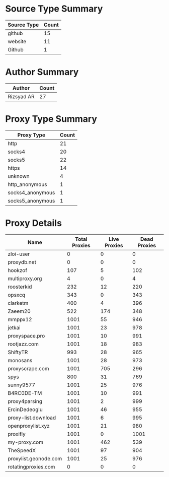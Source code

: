 # Source Type Summary

| Source Type | Count |
|-------------|-------|
| github | 15 |
| website | 11 |
| Github | 1 |


# Author Summary

| Author | Count |
|--------|-------|
| Rizsyad AR | 27 |


# Proxy Type Summary

| Proxy Type | Count |
|------------|-------|
| http | 21 |
| socks4 | 20 |
| socks5 | 22 |
| https | 14 |
| unknown | 4 |
| http_anonymous | 1 |
| socks4_anonymous | 1 |
| socks5_anonymous | 1 |


# Proxy Details

| Name | Total Proxies | Live Proxies | Dead Proxies |
|------|---------------|--------------|---------------|
| zloi-user | 0 | 0 | 0 |
| proxydb.net | 0 | 0 | 0 |
| hookzof | 107 | 5 | 102 |
| multiproxy.org | 4 | 0 | 4 |
| roosterkid | 232 | 12 | 220 |
| opsxcq | 343 | 0 | 343 |
| clarketm | 400 | 4 | 396 |
| Zaeem20 | 522 | 174 | 348 |
| mmppx12 | 1001 | 55 | 946 |
| jetkai | 1001 | 23 | 978 |
| proxyspace.pro | 1001 | 10 | 991 |
| rootjazz.com | 1001 | 18 | 983 |
| ShiftyTR | 993 | 28 | 965 |
| monosans | 1001 | 28 | 973 |
| proxyscrape.com | 1001 | 705 | 296 |
| spys | 800 | 31 | 769 |
| sunny9577 | 1001 | 25 | 976 |
| B4RC0DE-TM | 1001 | 10 | 991 |
| proxy4parsing | 1001 | 2 | 999 |
| ErcinDedeoglu | 1001 | 46 | 955 |
| proxy-list.download | 1001 | 6 | 995 |
| openproxylist.xyz | 1001 | 21 | 980 |
| proxifly | 1001 | 0 | 1001 |
| my-proxy.com | 1001 | 462 | 539 |
| TheSpeedX | 1001 | 97 | 904 |
| proxylist.geonode.com | 1001 | 25 | 976 |
| rotatingproxies.com | 0 | 0 | 0 |
